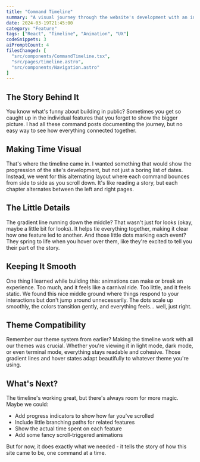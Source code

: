 ```yaml
---
title: "Command Timeline"
summary: "A visual journey through the website's development with an interactive timeline."
date: 2024-03-19T21:45:00
category: "Feature"
tags: ["React", "Timeline", "Animation", "UX"]
codeSnippets: 3
aiPromptCount: 4
filesChanged: [
  "src/components/CommandTimeline.tsx",
  "src/pages/timeline.astro",
  "src/components/Navigation.astro"
]
---
```


## The Story Behind It

You know what's funny about building in public? Sometimes you get so caught up in the individual features that you forget to show the bigger picture. I had all these command posts documenting the journey, but no easy way to see how everything connected together.

## Making Time Visual

That's where the timeline came in. I wanted something that would show the progression of the site's development, but not just a boring list of dates. Instead, we went for this alternating layout where each command bounces from side to side as you scroll down. It's like reading a story, but each chapter alternates between the left and right pages.

## The Little Details

The gradient line running down the middle? That wasn't just for looks (okay, maybe a little bit for looks). It helps tie everything together, making it clear how one feature led to another. And those little dots marking each event? They spring to life when you hover over them, like they're excited to tell you their part of the story.

## Keeping It Smooth

One thing I learned while building this: animations can make or break an experience. Too much, and it feels like a carnival ride. Too little, and it feels static. We found this nice middle ground where things respond to your interactions but don't jump around unnecessarily. The dots scale up smoothly, the colors transition gently, and everything feels... well, just right.

## Theme Compatibility

Remember our theme system from earlier? Making the timeline work with all our themes was crucial. Whether you're viewing it in light mode, dark mode, or even terminal mode, everything stays readable and cohesive. Those gradient lines and hover states adapt beautifully to whatever theme you're using.

## What's Next?

The timeline's working great, but there's always room for more magic. Maybe we could:
- Add progress indicators to show how far you've scrolled
- Include little branching paths for related features
- Show the actual time spent on each feature
- Add some fancy scroll-triggered animations

But for now, it does exactly what we needed - it tells the story of how this site came to be, one command at a time. 
